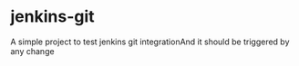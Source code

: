 # jenkins-git

A simple project to test jenkins git integrationAnd it should be triggered by any change

